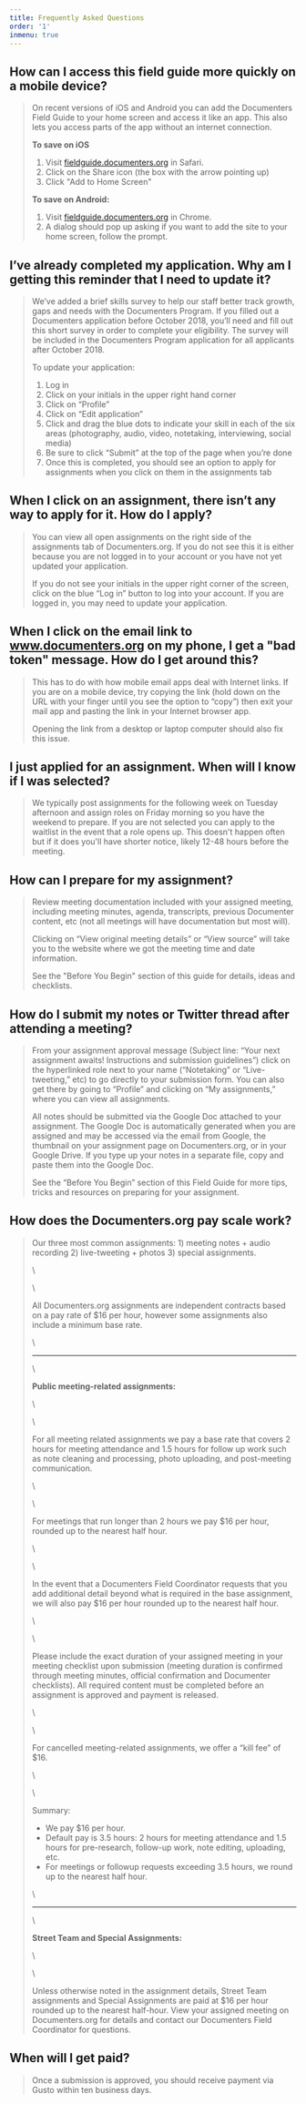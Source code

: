 ```yaml
---
title: Frequently Asked Questions
order: '1'
inmenu: true
---
```

## How can I access this field guide more quickly on a mobile device?

> On recent versions of iOS and Android you can add the Documenters Field Guide to your home screen and access it like an app. This also lets you access parts of the app without an internet connection.
>
> **To save on iOS**
>
> 1. Visit [fieldguide.documenters.org](https://fieldguide.documenters.org/) in Safari.
> 2. Click on the Share icon (the box with the arrow pointing up)
> 3. Click "Add to Home Screen"
>
> **To save on Android:**
>
> 1. Visit [fieldguide.documenters.org](https://fieldguide.documenters.org/) in Chrome.
> 2. A dialog should pop up asking if you want to add the site to your home screen, follow the prompt.

## I’ve already completed my application. Why am I getting this reminder that I need to update it?

> We’ve added a brief skills survey to help our staff better track growth, gaps and needs with the Documenters Program. If you filled out a Documenters application before October 2018, you’ll need and fill out this short survey in order to complete your eligibility. The survey will be included in the Documenters Program application for all applicants after October 2018.
>
> To update your application:
>
> 1. Log in 
> 2. Click on your initials in the upper right hand corner
> 3. Click on “Profile”
> 4. Click on “Edit application”
> 5. Click and drag the blue dots to indicate your skill in each of the six areas (photography, audio, video, notetaking, interviewing, social media)
> 6. Be sure to click “Submit” at the top of the page when you’re done
> 7. Once this is completed, you should see an option to apply for assignments when you click on them in the assignments tab

## When I click on an assignment, there isn’t any way to apply for it. How do I apply?

> You can view all open assignments on the right side of the assignments tab of Documenters.org. If you do not see this it is either because you are not logged in to your account or you have not yet updated your application.
>
> If you do not see your initials in the upper right corner of the screen, click on the blue “Log in” button to log into your account. If you are logged in, you may need to update your application.

## When I click on the email link to www.documenters.org on my phone, I get a "bad token" message. How do I get around this?

> This has to do with how mobile email apps deal with Internet links. If you are on a mobile device, try copying the link (hold down on the URL with your finger until you see the option to “copy”) then exit your mail app and pasting the link in your Internet browser app.
>
> Opening the link from a desktop or laptop computer should also fix this issue.

## I just applied for an assignment. When will I know if I was selected?

> We typically post assignments for the following week on Tuesday afternoon and assign roles on Friday morning so you have the weekend to prepare. If you are not selected you can apply to the waitlist in the event that a role opens up. This doesn't happen often but if it does you'll have shorter notice, likely 12-48 hours before the meeting.

## How can I prepare for my assignment?

> Review meeting documentation included with your assigned meeting, including meeting minutes, agenda, transcripts, previous Documenter content, etc (not all meetings will have documentation but most will).
>
> Clicking on “View original meeting details” or “View source” will take you to the website where we got the meeting time and date information.
>
> See the "Before You Begin" section of this guide for details, ideas and checklists.

## How do I submit my notes or Twitter thread after attending a meeting?

> From your assignment approval message (Subject line: “Your next assignment awaits! Instructions and submission guidelines”) click on the hyperlinked role next to your name (“Notetaking” or “Live-tweeting,” etc) to go directly to your submission form. You can also get there by going to “Profile” and clicking on “My assignments,” where you can view all assignments.
>
> All notes should be submitted via the Google Doc attached to your assignment. The Google Doc is automatically generated when you are assigned and may be accessed via the email from Google, the thumbnail on your assignment page on Documenters.org, or in your Google Drive. If you type up your notes in a separate file, copy and paste them into the Google Doc.
>
> See the “Before You Begin” section of this Field Guide for more tips, tricks and resources on preparing for your assignment.

## How does the Documenters.org pay scale work?

> Our three most common assignments: 1) meeting notes + audio recording 2) live-tweeting + photos 3) special assignments.
>
> \
>
> \
>
> All Documenters.org assignments are independent contracts based on a pay rate of $16 per hour, however some assignments also include a minimum base rate.
>
> \
>
> - - -
>
> \
>
> **Public meeting-related assignments:**
>
> \
>
> \
>
> For all meeting related assignments we pay a base rate that covers 2 hours for meeting attendance and 1.5 hours for follow up work such as note cleaning and processing, photo uploading, and post-meeting communication.
>
> \
>
> \
>
> For meetings that run longer than 2 hours we pay $16 per hour, rounded up to the nearest half hour.
>
> \
>
> \
>
> In the event that a Documenters Field Coordinator requests that you add additional detail beyond what is required in the base assignment, we will also pay $16 per hour rounded up to the nearest half hour.
>
> \
>
> \
>
> Please include the exact duration of your assigned meeting in your meeting checklist upon submission (meeting duration is confirmed through meeting minutes, official confirmation and Documenter checklists). All required content must be completed before an assignment is approved and payment is released.
>
> \
>
> \
>
> For cancelled meeting-related assignments, we offer a “kill fee” of $16.
>
> \
>
> \
>
> Summary:
>
> * We pay $16 per hour.
> * Default pay is 3.5 hours: 2 hours for meeting attendance and 1.5 hours for pre-research, follow-up work, note editing, uploading, etc.
> * For meetings or followup requests exceeding 3.5 hours, we round up to the nearest half hour.
>
> \
>
> - - -
>
> \
>
> **Street Team and Special Assignments:**
>
> \
>
> \
>
> Unless otherwise noted in the assignment details, Street Team assignments and Special Assignments are paid at $16 per hour rounded up to the nearest half-hour. View your assigned meeting on Documenters.org for details and contact our Documenters Field Coordinator for questions.

## When will I get paid?

> Once a submission is approved, you should receive payment via Gusto within ten business days.
